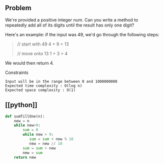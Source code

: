 
## Problem

We're provided a positive integer num. Can you write a method to repeatedly add all of its digits until the result has only one digit?

Here's an example: if the input was 49, we'd go through the following steps:

> // start with 49
> 4 + 9 = 13
>
> // move onto 13
> 1 + 3 = 4

We would then return 4.

Constraints

    Input will be in the range between 0 and 1000000000
    Expected time complexity : O(log n)
    Expected space complexity : O(1)



## [[python]]

```python
def sumTillOne(n):
    new = n
    while new>9:
        sum = 0
        while new > 9:
           sum = sum + new % 10
           new = new // 10
        sum = sum + new
        new = sum
    return new
```